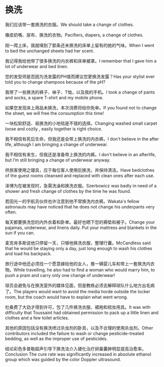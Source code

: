 # 换洗

<p><span class="chinese">我们应该带一套换洗的衣服。</span><span class="english">We should take a change of clothes.</span></p>

<p><span class="chinese">橡皮奶嘴、尿布、换洗的衣物。</span><span class="english">Pacifiers, diapers, a change of clothes.</span></p>

<p><span class="chinese">刚一爬上床，我就嗅到了那条还未换洗的床单上留有的她的气味。</span><span class="english">When I went to bed the unchanged sheets had her scent.</span></p>

<p><span class="chinese">我记得我给他带了很多换洗的内衣裤和床单被罩。</span><span class="english">I remember that I gave him a lot of underwear and bed linen.</span></p>

<p><span class="chinese">您的发型师是否因为洗发露的PH值而建议您更换洗发露？</span><span class="english">Has your stylist ever told you to change shampoos because of the pH?</span></p>

<p><span class="chinese">我带了一些换洗的裤子、袜子、T恤，以及我的手机。</span><span class="english">I took a change of pants and socks, a spare T-shirt and my mobile phone.</span></p>

<p><span class="chinese">如果您发现床上用品未换洗，本次消费将给你免单。</span><span class="english">If you found not to change the sheet, we will free the consumption this time!</span></p>

<p><span class="chinese">一块松软舒适、易换洗的小地毯是不错的选择。</span><span class="english">Changing washed small carpet loose and cozily , easily together is right choice.</span></p>

<p><span class="chinese">我不相信有死后生命，但我还是会带上换洗的内衣裤。</span><span class="english">I don't believe in the after life, although I am bringing a change of underwear.</span></p>

<p><span class="chinese">我不相信有来生，但我还是准备带上换洗的内裤。</span><span class="english">I don’t believe in an afterlife, but I’m still bringing a change of underwear anyway.</span></p>

<p><span class="chinese">供旅客使用之寝具，应于每位客人使用后换洗，并保持清洁。</span><span class="english">Have bedclothes of the guest rooms cleansed and replaced with clean ones after each use.</span></p>

<p><span class="chinese">泽博为在被发现时，急需洗澡和换洗衣服。</span><span class="english">Szerbowicz was badly in need of a shower and fresh change of clothes by the time he was found.</span></p>

<p><span class="chinese">若田光一的宇航员伙伴也许注意到他不常换洗内衣裤。</span><span class="english">Wakata's fellow astronauts may have noticed that he does not change his underpants very often.</span></p>

<p><span class="chinese">每天都要换洗您的内外衣着和卧单。最好也晒下您的褥垫和被子。</span><span class="english">Change your pajamas, underwear, and linens daily. Put your mattress and blankets in the sun if you can.</span></p>

<p><span class="chinese">麦克肯多斯说他只停留一天，只够他换洗衣服，整理行囊。</span><span class="english">McCandless said that he would be staying only a day, just long enough to wash his clothes and load his backpack.</span></p>

<p><span class="chinese">旅行途中他还必须找一个愿意嫁给他的女人，推一辆婴儿车和带上一套换洗内衣物。</span><span class="english">While travelling, he also had to find a woman who would marry him, to push a pram and carry only one change of underwear!</span></p>

<p><span class="chinese">球员会避免与在换洗室外的媒体见面，但是教练必须去解释球队什么地方出毛病了。</span><span class="english">The players would want to avoid the media horde outside the locker room, but the coach would have to explain what went wrong.</span></p>

<p><span class="chinese">杜桑费了大劲才得到许可，包了几件换洗衣服、裙袍和梳妆用具。</span><span class="english">It was with difficulty that Toussaint had obtained permission to pack up a little linen and clothes and a few toilet articles.</span></p>

<p><span class="chinese">其他的原因包括没有换洗喷过杀虫剂的卧具，以及不合理的使用杀虫剂。</span><span class="english">Other contributors included the failure to wash or change pesticide-treated bedding, as well as the improper use of pesticides.</span></p>

<p><span class="chinese">结论彩色多普勒超声引导下换洗法介入硬化治疗卵巢囊肿明显提高治愈率。</span><span class="english">Conclusion The cure rate was significantly increased in absolute ethanol group which was guided by the color Doppler ultrasound.</span></p>

